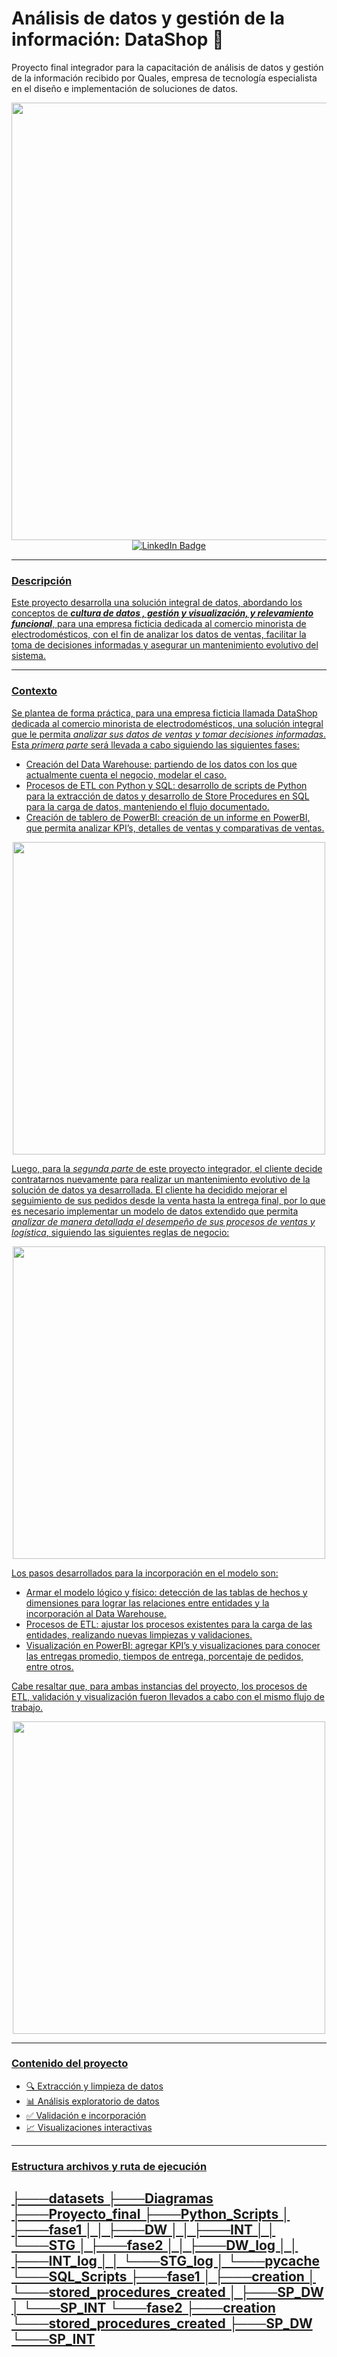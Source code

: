 # Análisis de datos y gestión de la información: DataShop 🚀

<div id = "header" align = "center">
</div>

Proyecto final integrador para la capacitación de análisis de datos y gestión de la información recibido por Quales, empresa de tecnología especialista en el diseño e implementación de soluciones de datos. 

<div id = "header" align = "center">
  <img src="https://github.com/smartinez24/Quales/blob/main/Diagramas/Diagrama_modelo_completo.png" width="700" />
</div>

<div id ='badges' align = 'center'>
  <a href = 'https://www.linkedin.com/in/carlos-martinez08'>
    <img src = 'https://img.shields.io/badge/LinkedIn-0077B5?style=for-the-badge&logo=linkedin&logoColor=white' alt = 'LinkedIn Badge' />
</div>

<div align = 'center'>
</div>

---
<h3> Descripción </h3>

Este proyecto desarrolla una solución integral de datos, abordando los conceptos de ***cultura de datos , gestión y visualización, y relevamiento funcional***, para una empresa ficticia dedicada al comercio minorista de electrodomésticos, con el fin de analizar los datos de ventas, facilitar la toma de decisiones informadas y asegurar un mantenimiento evolutivo del sistema. 

---

<h3> Contexto </h3>

Se plantea de forma práctica, para una empresa ficticia llamada DataShop dedicada al comercio minorista de electrodomésticos, una solución integral que le permita *analizar sus datos de ventas y tomar decisiones informadas*. 
Esta _primera parte_ será llevada a cabo siguiendo las siguientes fases:
-	Creación del Data Warehouse: partiendo de los datos con los que actualmente cuenta el negocio, modelar el caso. 
-	Procesos de ETL con Python y SQL: desarrollo de scripts de Python para la extracción de datos y desarrollo de Store Procedures en SQL para la carga de datos, manteniendo el flujo documentado. 
-	Creación de tablero de PowerBI: creación de un informe en PowerBI, que permita analizar KPI’s, detalles de ventas y comparativas de ventas.

<div id = "header" align = "center">
  <img src="https://github.com/smartinez24/Quales/blob/main/Diagramas/Diagrama_modelo_parcial.png" width="500" />
</div>

Luego, para la _segunda parte_ de este proyecto integrador, el cliente decide contratarnos nuevamente para realizar un mantenimiento evolutivo de la solución de datos ya desarrollada.
El cliente ha decidido mejorar el seguimiento de sus pedidos desde la venta hasta la entrega final, por lo que es necesario implementar un modelo de datos extendido que permita *analizar de manera detallada el desempeño de sus procesos de ventas y logística*, siguiendo las siguientes reglas de negocio:

<div id = "header" align = "center">
  <img src="https://github.com/smartinez24/Quales/blob/main/Diagramas/Reglas_negocio.png" width="500" />
</div>

Los pasos desarrollados para la incorporación en el modelo son: 
-	Armar el modelo lógico y físico: detección de las tablas de hechos y dimensiones para lograr las relaciones entre entidades y la incorporación al Data Warehouse.  
-	Procesos de ETL: ajustar los procesos existentes para la carga de las entidades, realizando nuevas limpiezas y validaciones. 
-	Visualización en PowerBI: agregar KPI’s y visualizaciones para conocer las entregas promedio, tiempos de entrega, porcentaje de pedidos, entre otros.

Cabe resaltar que, para ambas instancias del proyecto, los procesos de ETL, validación y visualización fueron llevados a cabo con el mismo flujo de trabajo. 

<div id = "header" align = "center">
  <img src="https://github.com/smartinez24/Quales/blob/main/Diagramas/Flujo.png" width="500" />
</div>

---

<h3> Contenido del proyecto </h3>

- 🔍 Extracción y limpieza de datos
- 📊 Análisis exploratorio de datos
- ✅ Validación e incorporación 
- 📈 Visualizaciones interactivas 

---

<h3> Estructura archivos y ruta de ejecución </h3>

├───datasets
├───Diagramas
├───Proyecto_final
├───Python_Scripts
│   ├───fase1
│   │   ├───DW
│   │   ├───INT
│   │   └───STG
│   ├───fase2
│   │   ├───DW_log
│   │   ├───INT_log
│   │   └───STG_log
│   └───__pycache__
└───SQL_Scripts
    ├───fase1
    │   ├───creation
    │   └───stored_procedures_created
    │       ├───SP_DW
    │       └───SP_INT
    └───fase2
        ├───creation
        └───stored_procedures_created
            ├───SP_DW
            └───SP_INT
---

